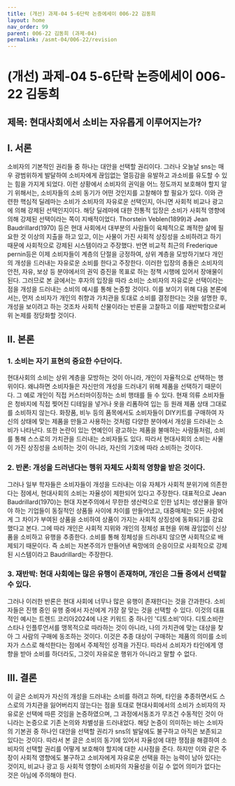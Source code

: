 ```yaml
---
title: (개선) 과제-04 5-6단락 논증에세이 006-22 김동희
layout: home
nav_order: 99
parent: 006-22 김동희 (과제-04)
permalink: /asmt-04/006-22/revision
---
```


# (개선) 과제-04 5-6단락 논증에세이 006-22 김동희 

## 제목: 현대사회에서 소비는 자유롭게 이루어지는가?

## I. 서론

소비자의 기본적인 권리들 중 하나는 대안을 선택할 권리이다. 그러나 오늘날 sns는 매우 광범위하게 발달하여 소비자에게 끊임없는 열등감을 유발하고 과소비를 유도할 수 있는 힘을 가지게 되었다. 이런 상황에서 소비자의 권익을 어느 정도까지 보호해야 할지 알기 위해서는, 소비자들의 소비 동기가 어떤 것인지를 고찰해야 할 필요가 있다. 이와 관련한 핵심적 딜레마는 소비가 소비자의 자유로운 선택인지, 아니면 사회적 비교나 광고에 의해 강제된 선택인지이다. 해당 딜레마에 대한 전통적 입장은 소비가 사회적 영향에 의해 강제된 선택이라는 쪽이 지배적이었다. Thorstein Veblen(1899)과 Jean Baudrillard(1970) 등은 현대 사회에서 대부분의 사람들이 육체적으로 쾌적한 삶에 필요한 것 이상의 지출을 하고 있고, 이는 사물이 가진 사회적 상징성을 소비하려고 하기 때문에 사회적으로 강제된 시스템이라고 주장했다. 반면 비교적 최근의 Frederique pernin등은 이제 소비자들이 계층의 단절을 긍정하여, 상위 계층을 모방하기보다 개인의 개성을 드러내는 자유로운 소비를 한다고 주장한다. 이러한 입장의 충돌은 소비자의 안전, 자유, 보상 등 분야에서의 권익 증진을 목표로 하는 정책 시행에 있어서 장애물이 된다. 그러므로 본 글에서는 후자의 입장을 따라 소비는 소비자의 자유로운 선택이라는 점을 개성을 드러내는 소비의 예시를 통해 논증할 것이다. 이를 보이기 위해 다음 본론에서는, 먼저 소비자가 개인의 취향과 가치관을 토대로 소비를 결정한다는 것을 설명한 후, 개성을 보이려고 하는 것조차 사회적 산물이라는 반론을 고찰하고 이를 재반박함으로써 위 논제를 정당화할 것이다.

## II. 본론

### 1. 소비는 자기 표현의 중요한 수단이다.

현대사회의 소비는 상위 계층을 모방하는 것이 아니라, 개인이 자율적으로 선택하는 행위이다. 왜냐하면 소비자들은 자신만의 개성을 드러내기 위해 제품을 선택하기 때문이다. 그 예로 개인이 직접 커스터마이징하는 소비 행태를 들 수 있다. 현재 의류 소비자들은 청바지에 직접 찢어진 디테일을 넣거나 옷을 리폼하여 입는 등 원래 제품 상태 그대로를 소비하지 않는다. 화장품, 비누 등의 품목에서도 소비자들이 DIY키트를 구매하여 자신의 상태에 맞는 제품을 만들고 사용하는 것처럼 다양한 분야에서 개성을 드러내는 소비가 나타난다. 또한 논란이 있는 연예인이 광고하는 제품을 불매하는 사람들처럼, 소비를 통해 스스로의 가치관을 드러내는 소비자들도 있다. 따라서 현대사회의 소비는 사물이 가진 상징성을 소비하는 것이 아니라, 자신의 기호에 따라 소비하는 것이다. 

### 2. 반론: 개성을 드러낸다는 행위 자체도 사회적 영향을 받은 것이다. 

그러나 일부 학자들은 소비자들이 개성을 드러내는 이유 자체가 사회적 분위기에 의존한다는 점에서, 현대사회의 소비는 자율성이 제한되어 있다고 주장한다. 대표적으로 Jean Baudrillard(1970)는 현대 자본주의에서 무한한 생산력으로 인한 넘치는 생산물을 팔아야 하는 기업들이 동질적인 상품들 사이에 차이를 만들어냈고, 대중매체는 모든 사람에게 그 차이가 부여된 상품을 소비하여 상품이 가지는 사회적 상징성에 동화되기를 강요했다고 본다. 그에 따라 개인은 사회적 지위와 개인의 정체성 표현을 위해 끊임없이 신상품을 소비하고 유행을 추종한다. 소비를 통해 정체성을 드러내지 않으면 사회적으로 배제되기 때문이다. 즉 소비는 자본주의가 만들어낸 욕망에의 순응이므로 사회적으로 강제된 시스템이라고 Baudrillard는 주장한다.

### 3. 재반박: 현대 사회에는 많은 유행이 존재하며, 개인은 그들 중에서 선택할 수 있다.

그러나 이러한 반론은 현대 사회에 너무나 많은 유행이 존재한다는 것을 간과한다. 소비자들은 진행 중인 유행 중에서 자신에게 가장 잘 맞는 것을 선택할 수 있다. 이것의 대표적인 예시는 트렌드 코리아2024에 나온 키워드 중 하나인 '디토소비'이다. 디토소비란 스타나 인플루언서를 맹목적으로 따라하는 것이 아니라, 나의 가치관에 맞는 대상을 찾아 그 사람의 구매에 동조하는 것이다. 이것은 추종 대상이 구매하는 제품의 의미를 소비자가 스스로 해석한다는 점에서 주체적인 성격을 가진다. 따라서 소비자가 타인에게 영향을 받아 소비를 하더라도, 그것이 자유로운 행위가 아니라고 말할 수 없다.

## III. 결론 

이 글은 소비자가 자신의 개성을 드러내는 소비를 하려고 하며, 타인을 추종하면서도 스스로의 가치관을 잃어버리지 않는다는 점을 토대로 현대사회에서의 소비가 소비자의 자유로운 선택에 따른 것임을 논증하였으며, 그 과정에서동조가 무조건 수동적인 것이 아니라는 논증으로 기존 논의와 차별성을 드러내었다. 해당 논증이 의미하는 바는 소비자의 기본권 중 하나인 대안을 선택할 권리가 sns의 발달에도 불구하고 아직은 보존되고 있다는 것이다. 따라서 본 글은 소비의 동기에 있어서 자율성에 대한 쟁점을 해결하여 소비자의 선택할 권리를 어떻게 보호해야 할지에 대한 시사점을 준다. 하지만 이와 같은 주장이 사회적 영향에도 불구하고 소비자에게 자유로운 선택을 하는 능력이 남아 있다는 것이지, 비교나 광고 등 사회적 영향이 소비자의 자율성을 이길 수 없어 의미가 없다는 것은 아님에 주의해야 한다. 